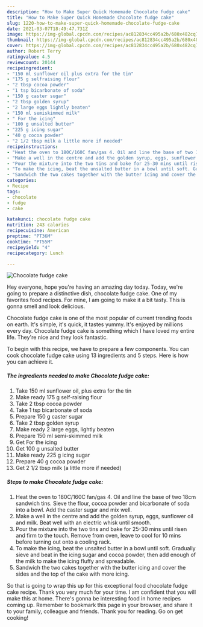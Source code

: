 ```yaml
---
description: "How to Make Super Quick Homemade Chocolate fudge cake"
title: "How to Make Super Quick Homemade Chocolate fudge cake"
slug: 1220-how-to-make-super-quick-homemade-chocolate-fudge-cake
date: 2021-03-07T18:49:47.731Z
image: https://img-global.cpcdn.com/recipes/ac812834cc495a2b/680x482cq70/chocolate-fudge-cake-recipe-main-photo.jpg
thumbnail: https://img-global.cpcdn.com/recipes/ac812834cc495a2b/680x482cq70/chocolate-fudge-cake-recipe-main-photo.jpg
cover: https://img-global.cpcdn.com/recipes/ac812834cc495a2b/680x482cq70/chocolate-fudge-cake-recipe-main-photo.jpg
author: Robert Terry
ratingvalue: 4.5
reviewcount: 20144
recipeingredient:
- "150 ml sunflower oil plus extra for the tin"
- "175 g selfraising flour"
- "2 tbsp cocoa powder"
- "1 tsp bicarbonate of soda"
- "150 g caster sugar"
- "2 tbsp golden syrup"
- "2 large eggs lightly beaten"
- "150 ml semiskimmed milk"
- " For the icing"
- "100 g unsalted butter"
- "225 g icing sugar"
- "40 g cocoa powder"
- "2 1/2 tbsp milk a little more if needed"
recipeinstructions:
- "Heat the oven to 180C/160C fan/gas 4. Oil and line the base of two 18cm sandwich tins. Sieve the flour, cocoa powder and bicarbonate of soda into a bowl. Add the caster sugar and mix well."
- "Make a well in the centre and add the golden syrup, eggs, sunflower oil and milk. Beat well with an electric whisk until smooth."
- "Pour the mixture into the two tins and bake for 25-30 mins until risen and firm to the touch. Remove from oven, leave to cool for 10 mins before turning out onto a cooling rack."
- "To make the icing, beat the unsalted butter in a bowl until soft. Gradually sieve and beat in the icing sugar and cocoa powder, then add enough of the milk to make the icing fluffy and spreadable."
- "Sandwich the two cakes together with the butter icing and cover the sides and the top of the cake with more icing."
categories:
- Recipe
tags:
- chocolate
- fudge
- cake

katakunci: chocolate fudge cake 
nutrition: 243 calories
recipecuisine: American
preptime: "PT36M"
cooktime: "PT55M"
recipeyield: "4"
recipecategory: Lunch

---
```



![Chocolate fudge cake](https://img-global.cpcdn.com/recipes/ac812834cc495a2b/680x482cq70/chocolate-fudge-cake-recipe-main-photo.jpg)

Hey everyone, hope you're having an amazing day today. Today, we're going to prepare a distinctive dish, chocolate fudge cake. One of my favorites food recipes. For mine, I am going to make it a bit tasty. This is gonna smell and look delicious.

Chocolate fudge cake is one of the most popular of current trending foods on earth. It's simple, it's quick, it tastes yummy. It's enjoyed by millions every day. Chocolate fudge cake is something which I have loved my entire life. They're nice and they look fantastic.




To begin with this recipe, we have to prepare a few components. You can cook chocolate fudge cake using 13 ingredients and 5 steps. Here is how you can achieve it.

<!--inarticleads1-->

##### The ingredients needed to make Chocolate fudge cake:

1. Take 150 ml sunflower oil, plus extra for the tin
1. Make ready 175 g self-raising flour
1. Take 2 tbsp cocoa powder
1. Take 1 tsp bicarbonate of soda
1. Prepare 150 g caster sugar
1. Take 2 tbsp golden syrup
1. Make ready 2 large eggs, lightly beaten
1. Prepare 150 ml semi-skimmed milk
1. Get  For the icing
1. Get 100 g unsalted butter
1. Make ready 225 g icing sugar
1. Prepare 40 g cocoa powder
1. Get 2 1/2 tbsp milk (a little more if needed)




<!--inarticleads2-->

##### Steps to make Chocolate fudge cake:

1. Heat the oven to 180C/160C fan/gas 4. Oil and line the base of two 18cm sandwich tins. Sieve the flour, cocoa powder and bicarbonate of soda into a bowl. Add the caster sugar and mix well.
1. Make a well in the centre and add the golden syrup, eggs, sunflower oil and milk. Beat well with an electric whisk until smooth.
1. Pour the mixture into the two tins and bake for 25-30 mins until risen and firm to the touch. Remove from oven, leave to cool for 10 mins before turning out onto a cooling rack.
1. To make the icing, beat the unsalted butter in a bowl until soft. Gradually sieve and beat in the icing sugar and cocoa powder, then add enough of the milk to make the icing fluffy and spreadable.
1. Sandwich the two cakes together with the butter icing and cover the sides and the top of the cake with more icing.




So that is going to wrap this up for this exceptional food chocolate fudge cake recipe. Thank you very much for your time. I am confident that you will make this at home. There's gonna be interesting food in home recipes coming up. Remember to bookmark this page in your browser, and share it to your family, colleague and friends. Thank you for reading. Go on get cooking!
